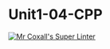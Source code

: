 # Unit1-04-CPP
[![Mr Coxall's Super Linter](https://github.com/ICS3U-C-Programming-Christopher-El-Murr/Unit1-04-CPP/workflows/Mr%20Coxall's%20Super%20Linter/badge.svg)](https://github.com/ICS3U-C-Programming-Christopher-El-Murr/Unit1-04-CPP/actions/)
